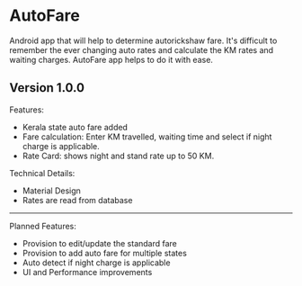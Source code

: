 # AutoFare
Android app that will help to determine autorickshaw fare. 
It's difficult to remember the ever changing auto rates and calculate the KM rates and waiting charges.
AutoFare app helps to do it with ease.

Version 1.0.0
---------------------------------------------------------------------------------------------------------------------------------------
Features:
* Kerala state auto fare added
* Fare calculation: Enter KM travelled, waiting time and select if night charge is applicable.
* Rate Card: shows night and stand rate up to 50 KM.

Technical Details:
* Material Design
* Rates are read from database

--------------------------------------------------------------------------------------------------------------------------------------
Planned Features:
* Provision to edit/update the standard fare
* Provision to add auto fare for multiple states
* Auto detect if night charge is applicable
* UI and Performance improvements


